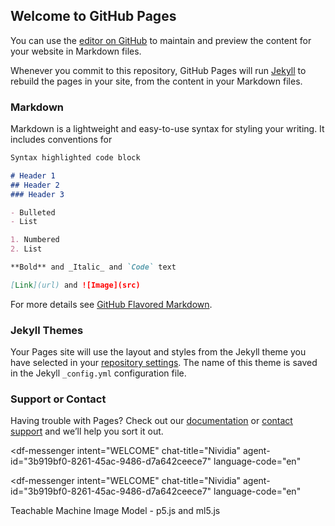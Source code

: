 ## Welcome to GitHub Pages

You can use the [editor on GitHub](https://github.com/Santiagovicentedelatorre/santiagovicentedelatorre.github.io/edit/master/index.md) to maintain and preview the content for your website in Markdown files.

Whenever you commit to this repository, GitHub Pages will run [Jekyll](https://jekyllrb.com/) to rebuild the pages in your site, from the content in your Markdown files.

### Markdown

Markdown is a lightweight and easy-to-use syntax for styling your writing. It includes conventions for

```markdown
Syntax highlighted code block

# Header 1
## Header 2
### Header 3

- Bulleted
- List

1. Numbered
2. List

**Bold** and _Italic_ and `Code` text

[Link](url) and ![Image](src)
```

For more details see [GitHub Flavored Markdown](https://guides.github.com/features/mastering-markdown/).

### Jekyll Themes

Your Pages site will use the layout and styles from the Jekyll theme you have selected in your [repository settings](https://github.com/Santiagovicentedelatorre/santiagovicentedelatorre.github.io/settings). The name of this theme is saved in the Jekyll `_config.yml` configuration file.

### Support or Contact

Having trouble with Pages? Check out our [documentation](https://docs.github.com/categories/github-pages-basics/) or [contact support](https://github.com/contact) and we’ll help you sort it out.

<script src="https://www.gstatic.com/dialogflow-console/fast/messenger/bootstrap.js?v=1"></script>
<df-messenger
  intent="WELCOME"
  chat-title="Nividia"
  agent-id="3b919bf0-8261-45ac-9486-d7a642ceece7"
  language-code="en"
></df-messenger>

<script src="https://www.gstatic.com/dialogflow-console/fast/messenger/bootstrap.js?v=1"></script>
<df-messenger intent="WELCOME" chat-title="Nividia" agent-id="3b919bf0-8261-45ac-9486-d7a642ceece7" language-code="en"

Teachable Machine Image Model - p5.js and ml5.js
<script src="https://cdnjs.cloudflare.com/ajax/libs/p5.js/0.9.0/p5.min.js"></script> <script src="https://cdnjs.cloudflare.com/ajax/libs/p5.js/0.9.0/addons/p5.dom.min.js"></script> <script src="https://unpkg.com/ml5@latest/dist/ml5.min.js"></script> <script type="text/javascript"> // Classifier Variable let classifier; // Model URL let imageModelURL = 'https://teachablemachine.withgoogle.com/models/mR5N__d8O/';
// Video let video; let flippedVideo; // To store the classification let label = "";

// Load the model first function preload() { classifier = ml5.imageClassifier(imageModelURL + 'model.json'); }

function setup() { createCanvas(320, 260); // Create the video video = createCapture(VIDEO); video.size(320, 240); video.hide();

flippedVideo = ml5.flipImage(video);
// Start classifying
classifyVideo();
}

function draw() { background(0); // Draw the video image(flippedVideo, 0, 0);

// Draw the label
fill(255);
textSize(16);
textAlign(CENTER);
text(label, width / 2, height - 4);
}

// Get a prediction for the current video frame function classifyVideo() { flippedVideo = ml5.flipImage(video) classifier.classify(flippedVideo, gotResult); flippedVideo.remove();

}

// When we get a result function gotResult(error, results) { // If there is an error if (error) { console.error(error); return; } // The results are in an array ordered by confidence. // console.log(results[0]); label = results[0].label; // Classifiy again! classifyVideo(); } </script>
